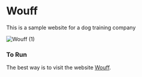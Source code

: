 # Wouff
This is a sample website for a dog training company

![Wouff (1)](https://user-images.githubusercontent.com/33573587/75646051-a843a080-5c1e-11ea-80ea-3eb8478b8812.png)



### To Run
The best way is to visit the  website  [Wouff](https://wouff.netlify.com/).
